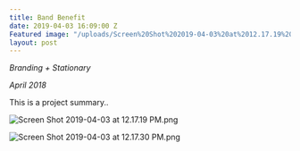 ```yaml
---
title: Band Benefit
date: 2019-04-03 16:09:00 Z
Featured image: "/uploads/Screen%20Shot%202019-04-03%20at%2012.17.19%20PM.png"
layout: post
---
```


*Branding \+ Stationary*

*April 2018*

This is a project summary..

![Screen Shot 2019-04-03 at 12.17.19 PM.png](/uploads/Screen%20Shot%202019-04-03%20at%2012.17.19%20PM.png)

![Screen Shot 2019-04-03 at 12.17.30 PM.png](/uploads/Screen%20Shot%202019-04-03%20at%2012.17.30%20PM.png)
